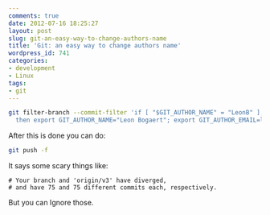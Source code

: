 ```yaml
---
comments: true
date: 2012-07-16 18:25:27
layout: post
slug: git-an-easy-way-to-change-authors-name
title: 'Git: an easy way to change authors name'
wordpress_id: 741
categories:
- development
- Linux
tags:
- git
---
```


``` bash
git filter-branch --commit-filter 'if [ "$GIT_AUTHOR_NAME" = "LeonB" ];
  then export GIT_AUTHOR_NAME="Leon Bogaert"; export GIT_AUTHOR_EMAIL=leon@tim-online.nl;
```


After this is done you can do:

``` bash
git push -f
```


It says some scary things like:

```
# Your branch and 'origin/v3' have diverged,
# and have 75 and 75 different commits each, respectively.
```
But you can Ignore those.
